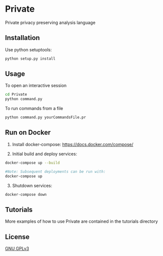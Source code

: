 # Private
Private privacy preserving analysis language

## Installation
Use python setuptools:
```bash
python setup.py install
```

## Usage
To open an interactive session
```bash
cd Private
python command.py
```

To run commands from a file
```bash
python command.py yourCommandsFile.pr
```

## Run on Docker
1) Install docker-compose: https://docs.docker.com/compose/


2) Initial build and deploy services:
```bash
docker-compose up --build

#Note: Subsequent deployments can be run with:
docker-compose up
```

3) Shutdown services:
```bash
docker-compose down
```

## Tutorials
More examples of how to use Private are contained in the tutorials directory

## License
[GNU GPLv3](https://choosealicense.com/licenses/gpl-3.0/)



